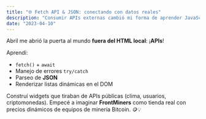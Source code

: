 ```yaml
---
title: "🌐 Fetch API & JSON: conectando con datos reales"
description: "Consumir APIs externas cambió mi forma de aprender JavaScript."
date: "2023-04-10"
---
```

Abril me abrió la puerta al mundo **fuera del HTML local**: ¡**APIs**!

Aprendí:
- `fetch()` + `await`
- Manejo de errores `try/catch`
- Parseo de **JSON**
- Renderizar listas dinámicas en el DOM

Construí widgets que tiraban de APIs públicas (clima, usuarios, criptomonedas). Empecé a imaginar **FrontMiners** como tienda real con precios dinámicos de equipos de minería Bitcoin. 🪙💡
